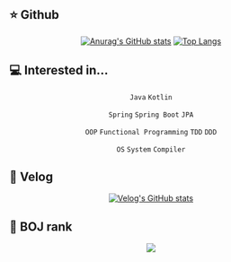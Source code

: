 ## ⭐️ Github

<div align = "center">
  
[![Anurag's GitHub stats](https://github-readme-stats.vercel.app/api?username=shkisme&count_private=true&theme=material-palenight)](https://github.com/anuraghazra/github-readme-stats) 
[![Top Langs](https://github-readme-stats.vercel.app/api/top-langs/?username=shkisme&layout=compact&theme=material-palenight&langs_count=6&private=true)](https://github.com/anuraghazra/github-readme-stats)
  
</div>

## 💻 Interested in...

<div align = "center">
  
  `Java` `Kotlin`
  
  `Spring` `Spring Boot` `JPA`
  
  `OOP` `Functional Programming` `TDD` `DDD`
  
  `OS` `System` `Compiler`
  
</div>

## 📝 Velog

<div align = "center">
  
[![Velog's GitHub stats](https://velog-readme-stats.vercel.app/api/list?name=shkisme&color=dark)](https://velog.io/@shkisme) 

</div>
  
## 🥇 BOJ rank

<div align = "center">
  
  <img align="center" src="http://mazassumnida.wtf/api/v2/generate_badge?boj=shk010130">
  
</div>
